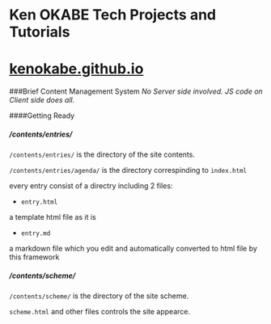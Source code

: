 Ken OKABE Tech Projects and Tutorials 
===================
[kenokabe.github.io]
==

[kenokabe.github.io]: http://kenokabe.github.io

###Brief Content Management System 
*No Server side involved. JS code on Client side does all.*

####Getting Ready

##### /contents/entries/

 `/contents/entries/` is the directory of the site contents.

 `/contents/entries/agenda/` is the directory correspinding to `index.html`

 every entry consist of a directry including 2 files:

 - `entry.html`  

 a template html file as it is

 - `entry.md`

 a markdown file which you edit and automatically converted to html file by this framework

##### /contents/scheme/

 `/contents/scheme/` is the directory of the site scheme.

 `scheme.html` and other files controls the site appearce.  




